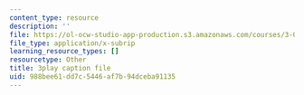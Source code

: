 ```yaml
---
content_type: resource
description: ''
file: https://ol-ocw-studio-app-production.s3.amazonaws.com/courses/3-091sc-introduction-to-solid-state-chemistry-fall-2010/988bee61dd7c5446af7b94dceba91135_giPLtjL0Mnc.vtt
file_type: application/x-subrip
learning_resource_types: []
resourcetype: Other
title: 3play caption file
uid: 988bee61-dd7c-5446-af7b-94dceba91135
---
```


